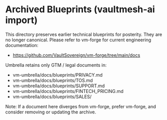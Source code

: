 # Archived Blueprints (vaultmesh-ai import)

This directory preserves earlier technical blueprints for posterity.
They are no longer canonical. Please refer to vm-forge for current
engineering documentation:

- https://github.com/VaultSovereign/vm-forge/tree/main/docs

Umbrella retains only GTM / legal documents in:

- vm-umbrella/docs/blueprints/PRIVACY.md
- vm-umbrella/docs/blueprints/TOS.md
- vm-umbrella/docs/blueprints/SUPPORT.md
- vm-umbrella/docs/blueprints/FINTECH_PRICING.md
- vm-umbrella/docs/blueprints/SALES/

Note: If a document here diverges from vm-forge, prefer vm-forge,
and consider removing or updating the archive.

